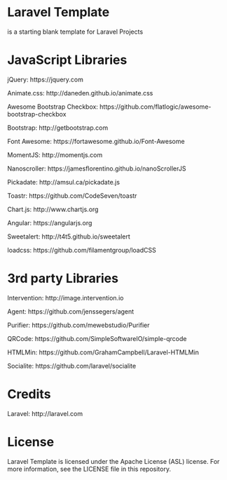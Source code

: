 <h1>Laravel Template</h1>
<p>is a starting blank template for Laravel Projects</p>

<h1>JavaScript Libraries</h1>
<p>jQuery: https://jquery.com</p>
<p>Animate.css: http://daneden.github.io/animate.css</p>
<p>Awesome Bootstrap Checkbox: https://github.com/flatlogic/awesome-bootstrap-checkbox</p>
<p>Bootstrap: http://getbootstrap.com</p>
<p>Font Awesome: https://fortawesome.github.io/Font-Awesome</p>
<p>MomentJS: http://momentjs.com</p>
<p>Nanoscroller: https://jamesflorentino.github.io/nanoScrollerJS</p>
<p>Pickadate: http://amsul.ca/pickadate.js</p>
<p>Toastr: https://github.com/CodeSeven/toastr</p>
<p>Chart.js: http://www.chartjs.org</p>
<p>Angular: https://angularjs.org</p>
<p>Sweetalert: http://t4t5.github.io/sweetalert</p>
<p>loadcss: https://github.com/filamentgroup/loadCSS</p>

<h1>3rd party Libraries</h1>
<p>Intervention: http://image.intervention.io</p>
<p>Agent: https://github.com/jenssegers/agent</p>
<p>Purifier: https://github.com/mewebstudio/Purifier</p>
<p>QRCode: https://github.com/SimpleSoftwareIO/simple-qrcode</p>
<p>HTMLMin: https://github.com/GrahamCampbell/Laravel-HTMLMin</p>
<p>Socialite: https://github.com/laravel/socialite</p>

<h1>Credits</h1>
<p>Laravel: http://laravel.com</p>

<h1>License</h1>
<p>Laravel Template is licensed under the Apache License (ASL) license. For more information, see the LICENSE file in this repository.</p>

